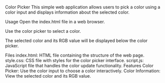 Color Picker
This simple web application allows users to pick a color using a color input and displays information about the selected color.

Usage
Open the index.html file in a web browser.

Use the color picker to select a color.

The selected color and its RGB value will be displayed below the color picker.

Files
index.html: HTML file containing the structure of the web page.
style.css: CSS file with styles for the color picker interface.
script.js: JavaScript file that handles the color update functionality.
Features
Color Picker: Use the color input to choose a color interactively.
Color Information: View the selected color and its RGB value.
